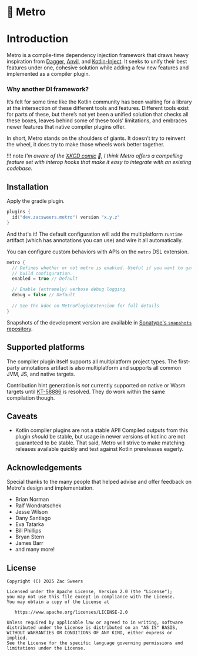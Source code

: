 # 🚉 Metro

# Introduction

Metro is a compile-time dependency injection framework that draws heavy inspiration from [Dagger](https://github.com/google/dagger), [Anvil](https://github.com/square/anvil), and [Kotlin-Inject](https://github.com/evant/kotlin-inject). It seeks to unify their best features under one, cohesive solution while adding a few new features and implemented as a compiler plugin.

### Why another DI framework?

It’s felt for some time like the Kotlin community has been waiting for a library at the intersection of these different tools and features. Different tools exist for parts of these, but there’s not yet been a unified solution that checks all these boxes, leaves behind some of these tools’ limitations, and embraces newer features that native compiler plugins offer.

In short, Metro stands on the shoulders of giants. It doesn’t try to reinvent the wheel, it does try to make those wheels work better together.

!!! note
    _I’m aware of the [XKCD comic](https://xkcd.com/927/) 🙂, I think Metro offers a compelling feature set with interop hooks that make it easy to integrate with an existing codebase._

## Installation

Apply the gradle plugin.

```kotlin
plugins {
  id("dev.zacsweers.metro") version "x.y.z"
}
```

And that's it! The default configuration will add the multiplatform `runtime` artifact (which has annotations you can use) and wire it all automatically.

You can configure custom behaviors with APIs on the `metro` DSL extension.

```kotlin
metro {
  // Defines whether or not metro is enabled. Useful if you want to gate this behind a dynamic
  // build configuration.
  enabled = true // Default

  // Enable (extremely) verbose debug logging
  debug = false // Default
  
  // See the kdoc on MetroPluginExtension for full details
}
```

Snapshots of the development version are available in [Sonatype's `snapshots` repository][snapshots].

## Supported platforms

The compiler plugin itself supports all multiplatform project types. The first-party annotations artifact is also multiplatform and supports all common JVM, JS, and native targets.

Contribution hint generation is _not_ currently supported on native or Wasm targets until [KT-58886](https://youtrack.jetbrains.com/issue/KT-58886) is resolved. They do work within the same compilation though.

## Caveats

- Kotlin compiler plugins are not a stable API! Compiled outputs from this plugin _should_ be stable, but usage in newer versions of kotlinc are not guaranteed to be stable. That said, Metro will strive to make matching releases available quickly and test against Kotlin prereleases eagerly.

## Acknowledgements

Special thanks to the many people that helped advise and offer feedback on Metro's design and implementation.

- Brian Norman
- Ralf Wondratschek
- Jesse Wilson
- Dany Santiago
- Eva Tatarka
- Bill Phillips
- Bryan Stern
- James Barr
- and many more!

License
-------

    Copyright (C) 2025 Zac Sweers

    Licensed under the Apache License, Version 2.0 (the "License");
    you may not use this file except in compliance with the License.
    You may obtain a copy of the License at

       https://www.apache.org/licenses/LICENSE-2.0

    Unless required by applicable law or agreed to in writing, software
    distributed under the License is distributed on an "AS IS" BASIS,
    WITHOUT WARRANTIES OR CONDITIONS OF ANY KIND, either express or implied.
    See the License for the specific language governing permissions and
    limitations under the License.

[snapshots]: https://oss.sonatype.org/content/repositories/snapshots/
